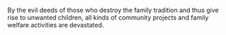 By the evil deeds of those who destroy the family tradition and thus give rise to unwanted children, all kinds of community projects and family welfare activities are devastated.